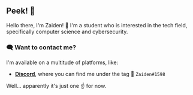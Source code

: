 ## Peek! 👀

Hello there, I'm Zaiden! 👋 I'm a student who is interested in the tech field, specifically computer science and cybersecurity.

### 🗨️ Want to contact me?

I'm available on a multitude of platforms, like:

- [**Discord**](https://discord.com/), where you can find me under the tag 🔗 `Zaiden#1598`

Well... apparently it's just one ☝️ for now.

<!--
**Synceratus/Synceratus** is a ✨ _special_ ✨ repository because its `README.md` (this file) appears on your GitHub profile.

Here are some ideas to get you started:

- 🔭 I’m currently working on ...
- 🌱 I’m currently learning ...
- 👯 I’m looking to collaborate on ...
- 🤔 I’m looking for help with ...
- 💬 Ask me about ...
- 📫 How to reach me: ...
- 😄 Pronouns: ...
- ⚡ Fun fact: ...
-->
